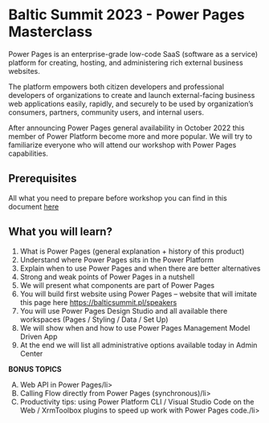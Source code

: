 # Baltic Summit 2023 - Power Pages Masterclass
Power Pages is an enterprise-grade low-code SaaS (software as a service) platform for creating, hosting, and administering rich external business websites.

The platform empowers both citizen developers and professional developers of organizations to create and launch external-facing business web applications easily, rapidly, and securely to be used by organization’s consumers, partners, community users, and internal users.

After announcing Power Pages general availability in October 2022 this member of Power Platform become more and more popular.
We will try to familiarize everyone who will attend our workshop with Power Pages capabilities.

## Prerequisites

All what you need to prepare before workshop you can find in this document <a href="https://github.com/PRusakPL/BalticSummit2023/blob/main/Assets/Power%20Pages%20Masterclass%20-%20Prerequisites.pdf">here</a>

## What you will learn?
1. What is Power Pages (general explanation + history of this product)
1. Understand where Power Pages sits in the Power Platform
1. Explain when to use Power Pages and when there are better alternatives
1. Strong and weak points of Power Pages in a nutshell
1. We will present what components are part of Power Pages
1. You will build first website using Power Pages – website that will imitate this page here https://balticsummit.pl/speakers
1. You will use Power Pages Design Studio and all available there workspaces (Pages / Styling / Data / Set Up)
1. We will show when and how to use Power Pages Management Model Driven App
1. At the end we will list all administrative options available today in Admin Center

**BONUS TOPICS**
<ol type="A">
  <li>Web API in Power Pages/li>
    <li>Calling Flow directly from Power Pages (synchronous)/li>
      <li>Productivity tips: using Power Platform CLI / Visual Studio Code on the Web / XrmToolbox plugins to speed up work with Power Pages code./li>
</ol>

